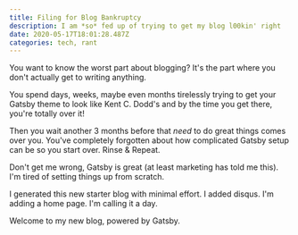 ```yaml
---
title: Filing for Blog Bankruptcy
description: I am *so* fed up of trying to get my blog l00kin' right
date: 2020-05-17T18:01:28.487Z
categories: tech, rant
---
```


You want to know the worst part about blogging? It's the part where you don't actually get to writing anything.

You spend days, weeks, maybe even months tirelessly trying to get your Gatsby theme to look like Kent C. Dodd's and by the time you get there, you're totally over it!

Then you wait another 3 months before that _need_ to do great things comes over you. You've completely forgotten about how complicated Gatsby setup can be so you start over. Rinse & Repeat.

Don't get me wrong, Gatsby is great (at least marketing has told me this). I'm tired of setting things up from scratch.

I generated this new starter blog with minimal effort. I added disqus. I'm adding a home page. I'm calling it a day.

Welcome to my new blog, powered by Gatsby.
